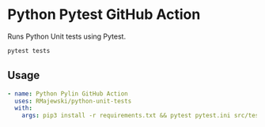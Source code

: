 # Python Pytest GitHub Action
Runs Python Unit tests using Pytest.

```bash
pytest tests
```

## Usage
```yml
- name: Python Pylin GitHub Action
  uses: RMajewski/python-unit-tests
  with:
    args: pip3 install -r requirements.txt && pytest pytest.ini src/tests
```
